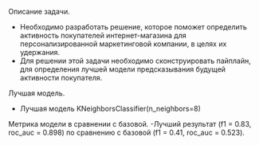 Описание задачи.

- Необходимо разработать решение, которое поможет определить активность покупателей интернет-магазина для персонализированной маркетинговой компании, в целях их удержания.
- Для решении этой задачи необходимо сконструировать пайплайн, для определения лучшей модели предсказывания будущей активности покупателя.

Лучшая модель.
- Лучшая модель KNeighborsClassifier(n_neighbors=8)

Метрика модели в сравнении с базовой.
-Лучший результат (f1 = 0.83, roc_auc = 0.898) по сравнению с базовой (f1 = 0.41, roc_auc = 0.523).
